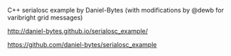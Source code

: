 C++ serialosc example by Daniel-Bytes
(with modifications by @dewb for varibright grid messages)

http://daniel-bytes.github.io/serialosc_example/

https://github.com/daniel-bytes/serialosc_example
